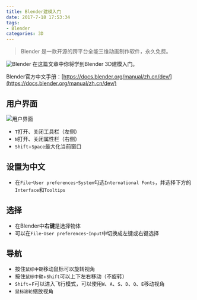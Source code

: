 ```yaml
---
title: Blender建模入门
date: 2017-7-18 17:53:34
tags:
- Blender
categories: 3D
---
```


> Blender 是一款开源的跨平台全能三维动画制作软件，永久免费。

![Blender](/images/20170717_blender_logo.png)
在这篇文章中你将学到Blender 3D建模入门。

Blender官方中文手册：[https://docs.blender.org/manual/zh.cn/dev/](https://docs.blender.org/manual/zh.cn/dev/)

<!-- more -->

## 用户界面
![用户界面](/images/20170718_blender_interface.jpg)
- `T`打开、关闭工具栏（左侧）
- `N`打开、关闭属性栏（右侧）
- `Shift`+`Space`最大化当前窗口

## 设置为中文

- 在`File`-`User preferences`-`System`勾选`International Fonts`，并选择下方的`Interface`和`Tooltips`

## 选择

- 在Blender中**右键**是选择物体
- 可以在`File`-`User preferences`-`Input`中切换成左键或右键选择

## 导航

- 按住`鼠标中键`移动鼠标可以旋转视角
- 按住`鼠标中键`+`Shift`可以上下左右移动（不旋转）
- `Shift`+`F`可以进入飞行模式，可以使用`W`、`A`、`S`、`D`、`Q`、`E`移动视角
- `鼠标滚轮`缩放视角
